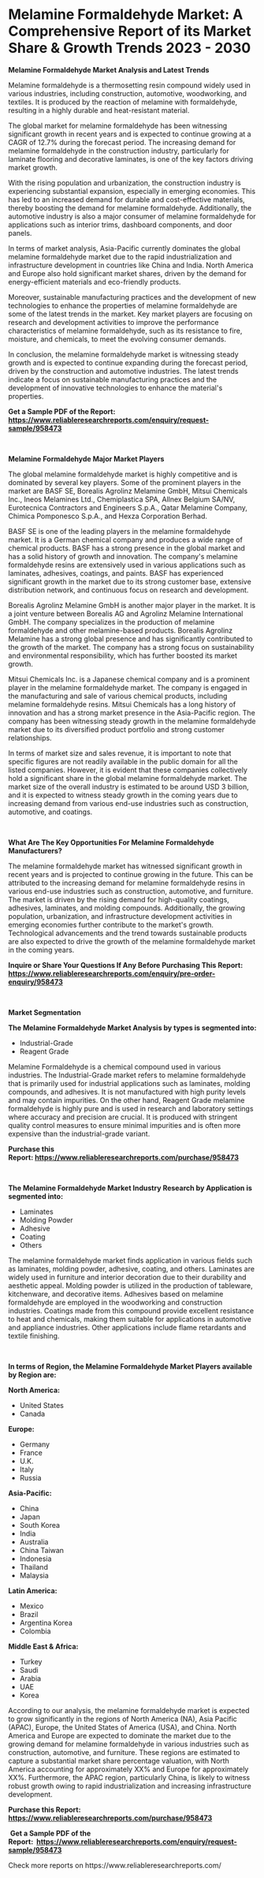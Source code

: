 <p><h1>Melamine Formaldehyde Market: A Comprehensive Report of its Market Share & Growth Trends 2023 - 2030</h1></p><p><strong>Melamine Formaldehyde Market Analysis and Latest Trends</strong></p>
<p><p>Melamine formaldehyde is a thermosetting resin compound widely used in various industries, including construction, automotive, woodworking, and textiles. It is produced by the reaction of melamine with formaldehyde, resulting in a highly durable and heat-resistant material.</p><p>The global market for melamine formaldehyde has been witnessing significant growth in recent years and is expected to continue growing at a CAGR of 12.7% during the forecast period. The increasing demand for melamine formaldehyde in the construction industry, particularly for laminate flooring and decorative laminates, is one of the key factors driving market growth.</p><p>With the rising population and urbanization, the construction industry is experiencing substantial expansion, especially in emerging economies. This has led to an increased demand for durable and cost-effective materials, thereby boosting the demand for melamine formaldehyde. Additionally, the automotive industry is also a major consumer of melamine formaldehyde for applications such as interior trims, dashboard components, and door panels.</p><p>In terms of market analysis, Asia-Pacific currently dominates the global melamine formaldehyde market due to the rapid industrialization and infrastructure development in countries like China and India. North America and Europe also hold significant market shares, driven by the demand for energy-efficient materials and eco-friendly products.</p><p>Moreover, sustainable manufacturing practices and the development of new technologies to enhance the properties of melamine formaldehyde are some of the latest trends in the market. Key market players are focusing on research and development activities to improve the performance characteristics of melamine formaldehyde, such as its resistance to fire, moisture, and chemicals, to meet the evolving consumer demands.</p><p>In conclusion, the melamine formaldehyde market is witnessing steady growth and is expected to continue expanding during the forecast period, driven by the construction and automotive industries. The latest trends indicate a focus on sustainable manufacturing practices and the development of innovative technologies to enhance the material's properties.</p></p>
<p><strong>Get a Sample PDF of the Report:&nbsp; <a href="https://www.reliableresearchreports.com/enquiry/request-sample/958473">https://www.reliableresearchreports.com/enquiry/request-sample/958473</a></strong></p>
<p>&nbsp;</p>
<p><strong>Melamine Formaldehyde Major Market Players</strong></p>
<p><p>The global melamine formaldehyde market is highly competitive and is dominated by several key players. Some of the prominent players in the market are BASF SE, Borealis Agrolinz Melamine GmbH, Mitsui Chemicals Inc., Ineos Melamines Ltd., Chemiplastica SPA, Allnex Belgium SA/NV, Eurotecnica Contractors and Engineers S.p.A., Qatar Melamine Company, Chimica Pomponesco S.p.A., and Hexza Corporation Berhad.</p><p>BASF SE is one of the leading players in the melamine formaldehyde market. It is a German chemical company and produces a wide range of chemical products. BASF has a strong presence in the global market and has a solid history of growth and innovation. The company's melamine formaldehyde resins are extensively used in various applications such as laminates, adhesives, coatings, and paints. BASF has experienced significant growth in the market due to its strong customer base, extensive distribution network, and continuous focus on research and development.</p><p>Borealis Agrolinz Melamine GmbH is another major player in the market. It is a joint venture between Borealis AG and Agrolinz Melamine International GmbH. The company specializes in the production of melamine formaldehyde and other melamine-based products. Borealis Agrolinz Melamine has a strong global presence and has significantly contributed to the growth of the market. The company has a strong focus on sustainability and environmental responsibility, which has further boosted its market growth.</p><p>Mitsui Chemicals Inc. is a Japanese chemical company and is a prominent player in the melamine formaldehyde market. The company is engaged in the manufacturing and sale of various chemical products, including melamine formaldehyde resins. Mitsui Chemicals has a long history of innovation and has a strong market presence in the Asia-Pacific region. The company has been witnessing steady growth in the melamine formaldehyde market due to its diversified product portfolio and strong customer relationships.</p><p>In terms of market size and sales revenue, it is important to note that specific figures are not readily available in the public domain for all the listed companies. However, it is evident that these companies collectively hold a significant share in the global melamine formaldehyde market. The market size of the overall industry is estimated to be around USD 3 billion, and it is expected to witness steady growth in the coming years due to increasing demand from various end-use industries such as construction, automotive, and coatings.</p></p>
<p>&nbsp;</p>
<p><strong>What Are The Key Opportunities For Melamine Formaldehyde Manufacturers?</strong></p>
<p><p>The melamine formaldehyde market has witnessed significant growth in recent years and is projected to continue growing in the future. This can be attributed to the increasing demand for melamine formaldehyde resins in various end-use industries such as construction, automotive, and furniture. The market is driven by the rising demand for high-quality coatings, adhesives, laminates, and molding compounds. Additionally, the growing population, urbanization, and infrastructure development activities in emerging economies further contribute to the market's growth. Technological advancements and the trend towards sustainable products are also expected to drive the growth of the melamine formaldehyde market in the coming years.</p></p>
<p><strong>Inquire or Share Your Questions If Any Before Purchasing This Report: <a href="https://www.reliableresearchreports.com/enquiry/pre-order-enquiry/958473">https://www.reliableresearchreports.com/enquiry/pre-order-enquiry/958473</a></strong></p>
<p>&nbsp;</p>
<p><strong>Market Segmentation</strong></p>
<p><strong>The Melamine Formaldehyde Market Analysis by types is segmented into:</strong></p>
<p><ul><li>Industrial-Grade</li><li>Reagent Grade</li></ul></p>
<p><p>Melamine Formaldehyde is a chemical compound used in various industries. The Industrial-Grade market refers to melamine formaldehyde that is primarily used for industrial applications such as laminates, molding compounds, and adhesives. It is not manufactured with high purity levels and may contain impurities. On the other hand, Reagent Grade melamine formaldehyde is highly pure and is used in research and laboratory settings where accuracy and precision are crucial. It is produced with stringent quality control measures to ensure minimal impurities and is often more expensive than the industrial-grade variant.</p></p>
<p><strong>Purchase this Report:&nbsp;<a href="https://www.reliableresearchreports.com/purchase/958473">https://www.reliableresearchreports.com/purchase/958473</a></strong></p>
<p>&nbsp;</p>
<p><strong>The Melamine Formaldehyde Market Industry Research by Application is segmented into:</strong></p>
<p><ul><li>Laminates</li><li>Molding Powder</li><li>Adhesive</li><li>Coating</li><li>Others</li></ul></p>
<p><p>The melamine formaldehyde market finds application in various fields such as laminates, molding powder, adhesive, coating, and others. Laminates are widely used in furniture and interior decoration due to their durability and aesthetic appeal. Molding powder is utilized in the production of tableware, kitchenware, and decorative items. Adhesives based on melamine formaldehyde are employed in the woodworking and construction industries. Coatings made from this compound provide excellent resistance to heat and chemicals, making them suitable for applications in automotive and appliance industries. Other applications include flame retardants and textile finishing.</p></p>
<p>&nbsp;</p>
<p><strong>In terms of Region, the Melamine Formaldehyde Market Players available by Region are:</strong></p>
<p>
    <p> <strong> North America: </strong>
        <ul>
            <li>United States</li>
            <li>Canada</li>
        </ul>
        </p> 
    <p> <strong> Europe: </strong>
        <ul>
            <li>Germany</li>
            <li>France</li>
            <li>U.K.</li>
            <li>Italy</li>
            <li>Russia</li>
        </ul>
        </p> 
    <p> <strong> Asia-Pacific: </strong>
        <ul>
            <li>China</li>
            <li>Japan</li>
            <li>South Korea</li>
            <li>India</li>
            <li>Australia</li>
            <li>China Taiwan</li>
            <li>Indonesia</li>
            <li>Thailand</li>
            <li>Malaysia</li>
        </ul>
        </p> 
    <p> <strong> Latin America: </strong>
        <ul>
            <li>Mexico</li>
            <li>Brazil</li>
            <li>Argentina Korea</li>
            <li>Colombia</li>
        </ul>
        </p> 
    <p> <strong> Middle East & Africa: </strong>
        <ul>
            <li>Turkey</li>
            <li>Saudi</li>
            <li>Arabia</li>
            <li>UAE</li>
            <li>Korea</li>
        </ul>
    </p>
    </p>
<p><p>According to our analysis, the melamine formaldehyde market is expected to grow significantly in the regions of North America (NA), Asia Pacific (APAC), Europe, the United States of America (USA), and China. North America and Europe are expected to dominate the market due to the growing demand for melamine formaldehyde in various industries such as construction, automotive, and furniture. These regions are estimated to capture a substantial market share percentage valuation, with North America accounting for approximately XX% and Europe for approximately XX%. Furthermore, the APAC region, particularly China, is likely to witness robust growth owing to rapid industrialization and increasing infrastructure development.</p></p>
<p><strong>Purchase this Report: <a href="https://www.reliableresearchreports.com/purchase/958473">https://www.reliableresearchreports.com/purchase/958473</a></strong></p>
<p>&nbsp;<strong>Get a Sample PDF of the Report:&nbsp;&nbsp;<a href="https://www.reliableresearchreports.com/enquiry/request-sample/958473">https://www.reliableresearchreports.com/enquiry/request-sample/958473</a></strong></p>
<p><strong></strong></p>
<p>Check more reports on https://www.reliableresearchreports.com/</p>